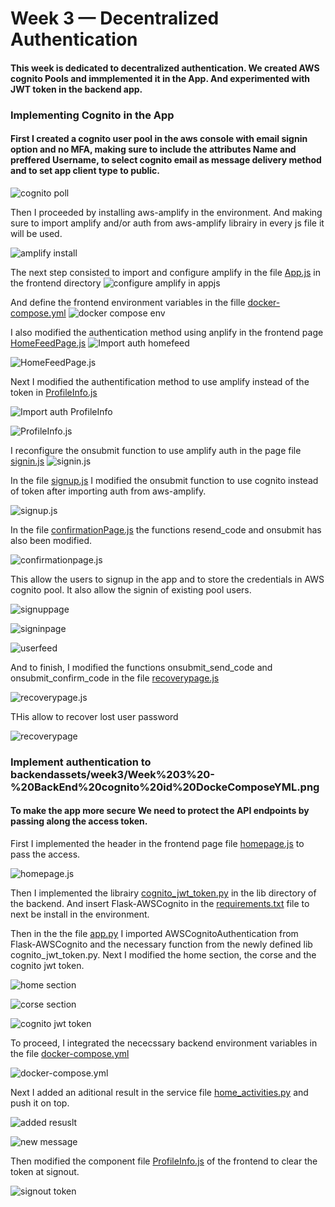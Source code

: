 # Week 3 — Decentralized Authentication
#### This week is dedicated to decentralized authentication. We created AWS cognito Pools and immplemented it in the App. And experimented with JWT token in the backend app. 


### Implementing Cognito in the App
#### First I created a cognito user pool in the aws console with email signin option and no MFA, making sure to include the attributes Name and preffered Username, to select cognito email as message delivery method and to set app client type to public.

![cognito poll](assets/week3/week%203%20-%20UserPool%20AWS%20Console.png)

Then I proceeded by installing aws-amplify in the environment. And making sure to import amplify and/or auth from aws-amplify librairy in every js file it will be used.

![amplify install](assets/week3/Week%203%20-%20Amplify%20install.png)

The next step consisted to import and configure amplify in the file [App.js](https://github.com/vilt23/aws-bootcamp-cruddur-2023/blob/main/frontend-react-js/src/App.js) in the frontend directory 
![configure amplify in appjs](assets/week3/Week%203%20-%20Amplify%20AppJs.png)

And define the frontend environment variables in the fille [docker-compose.yml](https://github.com/vilt23/aws-bootcamp-cruddur-2023/blob/main/docker-compose.yml)
![docker compose env](assets/week3/Week%203%20-%20Env%20variables.png)

I also modified the authentication method using anplify in the frontend page [HomeFeedPage.js](https://github.com/vilt23/aws-bootcamp-cruddur-2023/blob/main/frontend-react-js/src/pages/HomeFeedPage.js)
![Import auth homefeed](assets/week3/Week%203%20-%20Import%20HomeFeedJS.png)

![HomeFeedPage.js](assets/week3/Week%203%20-%20Auth%20HomeFeedJs.png)

Next I modified the authentification method to use amplify instead of the token in [ProfileInfo.js](https://github.com/vilt23/aws-bootcamp-cruddur-2023/blob/main/frontend-react-js/src/components/ProfileInfo.js)

![Import auth ProfileInfo](assets/week3/Week%203%20-%20Import%20ProfileInfoJs.png)

![ProfileInfo.js](assets/week3/Week%203%20-%20Signout%20ProfileInfoJs.png)

I reconfigure the onsubmit function to use amplify auth in the page file [signin.js](https://github.com/vilt23/aws-bootcamp-cruddur-2023/blob/main/frontend-react-js/src/pages/SigninPage.js)
![signin.js](assets/week3/Week%203%20-%20SigninPage.png)

In the file [signup.js](https://github.com/vilt23/aws-bootcamp-cruddur-2023/blob/main/frontend-react-js/src/pages/SignupPage.js) I modified the onsubmit function to use cognito instead of token after importing auth from aws-amplify.

![signup.js](assets/week3/Week%203%20-%20SignupJs.png)

In the file [confirmationPage.js](https://github.com/vilt23/aws-bootcamp-cruddur-2023/blob/main/frontend-react-js/src/pages/ConfirmationPage.js) the functions resend_code and onsubmit has also been modified.

![confirmationpage.js](assets/week3/Week%203%20-%20ConfirmationJS.png)

This allow the users to signup in the app and to store the credentials in AWS cognito pool. It also allow the signin of existing pool users.

![signuppage](assets/week3/Week%203%20-%20Signup%20page.png)

![signinpage](assets/week3/Week%203%20-%20Signin%20Error.png)

![userfeed](assets/week3/Week%203%20-%20Profile%20page.png)

And to finish, I modified the functions onsubmit_send_code and onsubmit_confirm_code in the file [recoverypage.js](https://github.com/vilt23/aws-bootcamp-cruddur-2023/blob/main/frontend-react-js/src/pages/RecoverPage.js)

![recoverypage.js](assets/week3/Week%203%20-%20RecoveryPageJS.png)

THis allow to recover lost user password

![recoverypage](assets/week3/Week%203%20-%20Recovery%20page.png)



### Implement authentication to backendassets/week3/Week%203%20-%20BackEnd%20cognito%20id%20DockeComposeYML.png

#### To make the app more secure We need to protect the API endpoints by passing along the access token.

First I implemented the header in the frontend page file [homepage.js](https://github.com/vilt23/aws-bootcamp-cruddur-2023/blob/main/frontend-react-js/src/pages/HomeFeedPage.js) to pass the access.

![homepage.js](assets/week3/Week%203%20-%20Pass%20token%20from%20FrontEnd%20HomeFeedPageJS.png)

Then I implemented the librairy [cognito_jwt_token.py](https://github.com/vilt23/aws-bootcamp-cruddur-2023/blob/main/backend-flask/lib/cognito_jwt_token.py) in the lib directory of the backend. And insert Flask-AWSCognito in the [requirements.txt](https://github.com/vilt23/aws-bootcamp-cruddur-2023/blob/main/backend-flask/requirements.txt) file to next be install in the environment.

Then in the the file [app.py](https://github.com/vilt23/aws-bootcamp-cruddur-2023/blob/main/backend-flask/app.py) I imported AWSCognitoAuthentication from Flask-AWSCognito and the necessary function from the newly defined lib cognito_jwt_token.py. Next I modified the home section, the corse and the cognito jwt token.

![home section](assets/week3/Week%203%20-%20backend%20home%20section%20AppJS.png)

![corse section](assets/week3/Week%203%20-%20Cors%20updae%20BackEnd%20AppPY.png)

![cognito jwt token](assets/week3/Week%203%20-%20CognitoJwtToken%20Backend%20AppPY.png)

To proceed, I integrated the nececssary backend environment variables in the file [docker-compose.yml](https://github.com/vilt23/aws-bootcamp-cruddur-2023/blob/main/docker-compose.yml)

![docker-compose.yml](assets/week3/Week%203%20-%20BackEnd%20cognito%20id%20DockeComposeYML.png)

Next I added an aditional result in the service file [home_activities.py](https://github.com/vilt23/aws-bootcamp-cruddur-2023/blob/main/backend-flask/services/home_activities.py) and push it on top.

![added resuslt](assets/week3/Week%20-%20Lore%20message%20in%20backend%20homeActivities.png)

![new message](assets/week3/Week%203%20-%20hidden%20message.png)

Then modified the component file [ProfileInfo.js](https://github.com/vilt23/aws-bootcamp-cruddur-2023/blob/main/frontend-react-js/src/components/ProfileInfo.js) of the frontend to clear the token at signout.

![signout token](assets/week3/Week%203%20-%20Signout%20ProfileInfoJs.png)
